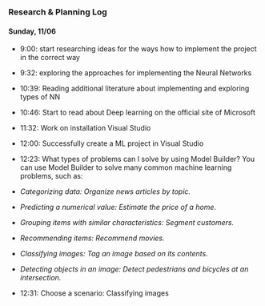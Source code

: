 ### Research & Planning Log
#### Sunday, 11/06
* 9:00: start researching ideas for the ways how to implement the project in the correct way
* 9:32: exploring the approaches for implementing the Neural Networks
* 10:39: Reading additional literature about implementing and exploring types of NN
* 10:46: Start to read about Deep learning on the official site of Microsoft
* 11:32: Work on installation Visual Studio
* 12:00: Successfully create a ML project in Visual Studio  
* 12:23: What types of problems can I solve by using Model Builder?
You can use Model Builder to solve many common machine learning problems, such as:

* _Categorizing data: Organize news articles by topic._
* _Predicting a numerical value: Estimate the price of a home._
* _Grouping items with similar characteristics: Segment customers._
* _Recommending items: Recommend movies._
* _Classifying images: Tag an image based on its contents._
* _Detecting objects in an image: Detect pedestrians and bicycles at an intersection._
* 12:31: Choose a scenario: Classifying images